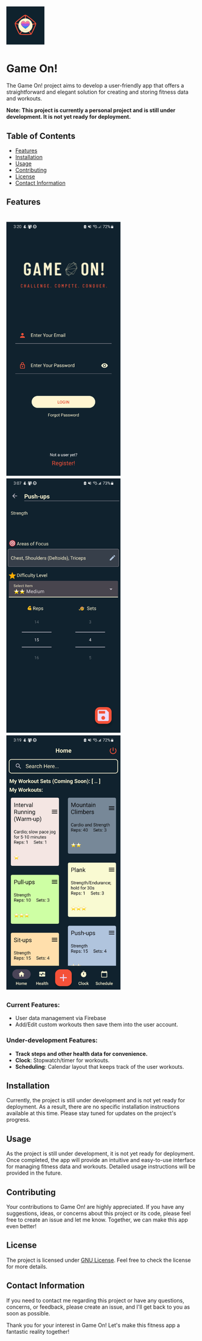 # <img src="app/src/main/res/drawable/applogo.png" width="100"> 
# Game On! 

The Game On! project aims to develop a user-friendly app that offers a straightforward and elegant solution for creating and storing fitness data and workouts.

**Note: This project is currently a personal project and is still under development. It is not yet ready for deployment.**

## Table of Contents
- [Features](#features)
- [Installation](#installation)
- [Usage](#usage)
- [Contributing](#contributing)
- [License](#license)
- [Contact Information](#contact-information)

## Features

# <img src="app/src/main/res/drawable/pic1.jpg" width="300"> <img src="app/src/main/res/drawable/pic2.jpg" width="300"> <img src="app/src/main/res/drawable/pic3.jpg" width="300"> 

### Current Features:
- User data management via Firebase
- Add/Edit custom workouts then save them into the user account.

### Under-development Features:
- **Track steps and other health data for convenience.**
- **Clock**: Stopwatch/timer for workouts.
- **Scheduling**: Calendar layout that keeps track of the user workouts.

## Installation

Currently, the project is still under development and is not yet ready for deployment. As a result, there are no specific installation instructions available at this time. Please stay tuned for updates on the project's progress.

## Usage

As the project is still under development, it is not yet ready for deployment. Once completed, the app will provide an intuitive and easy-to-use interface for managing fitness data and workouts. Detailed usage instructions will be provided in the future.


## Contributing

Your contributions to Game On! are highly appreciated. If you have any suggestions, ideas, or concerns about this project or its code, please feel free to create an issue and let me know. Together, we can make this app even better!

## License

The project is licensed under [GNU License](https://github.com/ManithLD/GameOn/blob/master/LICENSE). Feel free to check the license for more details.

## Contact Information

If you need to contact me regarding this project or have any questions, concerns, or feedback, please create an issue, and I'll get back to you as soon as possible.

Thank you for your interest in Game On! Let's make this fitness app a fantastic reality together!
